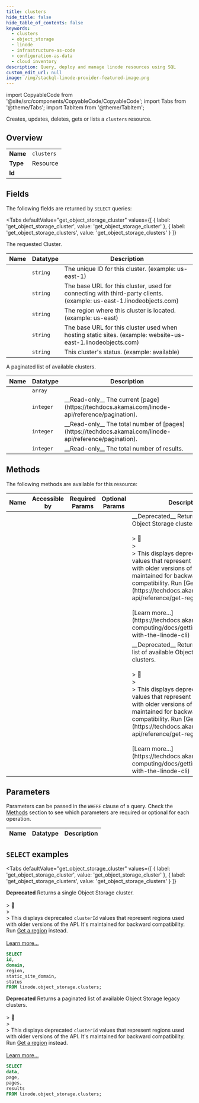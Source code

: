 ```yaml
--- 
title: clusters
hide_title: false
hide_table_of_contents: false
keywords:
  - clusters
  - object_storage
  - linode
  - infrastructure-as-code
  - configuration-as-data
  - cloud inventory
description: Query, deploy and manage linode resources using SQL
custom_edit_url: null
image: /img/stackql-linode-provider-featured-image.png
---
```


import CopyableCode from '@site/src/components/CopyableCode/CopyableCode';
import Tabs from '@theme/Tabs';
import TabItem from '@theme/TabItem';

Creates, updates, deletes, gets or lists a <code>clusters</code> resource.

## Overview
<table><tbody>
<tr><td><b>Name</b></td><td><code>clusters</code></td></tr>
<tr><td><b>Type</b></td><td>Resource</td></tr>
<tr><td><b>Id</b></td><td><CopyableCode code="linode.object_storage.clusters" /></td></tr>
</tbody></table>

## Fields

The following fields are returned by `SELECT` queries:

<Tabs
    defaultValue="get_object_storage_cluster"
    values={[
        { label: 'get_object_storage_cluster', value: 'get_object_storage_cluster' },
        { label: 'get_object_storage_clusters', value: 'get_object_storage_clusters' }
    ]}
>
<TabItem value="get_object_storage_cluster">

The requested Cluster.

<table>
<thead>
    <tr>
    <th>Name</th>
    <th>Datatype</th>
    <th>Description</th>
    </tr>
</thead>
<tbody>
<tr>
    <td><CopyableCode code="id" /></td>
    <td><code>string</code></td>
    <td>The unique ID for this cluster. (example: us-east-1)</td>
</tr>
<tr>
    <td><CopyableCode code="domain" /></td>
    <td><code>string</code></td>
    <td>The base URL for this cluster, used for connecting with third-party clients. (example: us-east-1.linodeobjects.com)</td>
</tr>
<tr>
    <td><CopyableCode code="region" /></td>
    <td><code>string</code></td>
    <td>The region where this cluster is located. (example: us-east)</td>
</tr>
<tr>
    <td><CopyableCode code="static_site_domain" /></td>
    <td><code>string</code></td>
    <td>The base URL for this cluster used when hosting static sites. (example: website-us-east-1.linodeobjects.com)</td>
</tr>
<tr>
    <td><CopyableCode code="status" /></td>
    <td><code>string</code></td>
    <td>This cluster's status. (example: available)</td>
</tr>
</tbody>
</table>
</TabItem>
<TabItem value="get_object_storage_clusters">

A paginated list of available clusters.

<table>
<thead>
    <tr>
    <th>Name</th>
    <th>Datatype</th>
    <th>Description</th>
    </tr>
</thead>
<tbody>
<tr>
    <td><CopyableCode code="data" /></td>
    <td><code>array</code></td>
    <td></td>
</tr>
<tr>
    <td><CopyableCode code="page" /></td>
    <td><code>integer</code></td>
    <td>__Read-only__ The current [page](https://techdocs.akamai.com/linode-api/reference/pagination).</td>
</tr>
<tr>
    <td><CopyableCode code="pages" /></td>
    <td><code>integer</code></td>
    <td>__Read-only__ The total number of [pages](https://techdocs.akamai.com/linode-api/reference/pagination).</td>
</tr>
<tr>
    <td><CopyableCode code="results" /></td>
    <td><code>integer</code></td>
    <td>__Read-only__ The total number of results.</td>
</tr>
</tbody>
</table>
</TabItem>
</Tabs>

## Methods

The following methods are available for this resource:

<table>
<thead>
    <tr>
    <th>Name</th>
    <th>Accessible by</th>
    <th>Required Params</th>
    <th>Optional Params</th>
    <th>Description</th>
    </tr>
</thead>
<tbody>
<tr>
    <td><a href="#get_object_storage_cluster"><CopyableCode code="get_object_storage_cluster" /></a></td>
    <td><CopyableCode code="select" /></td>
    <td></td>
    <td></td>
    <td>__Deprecated__ Returns a single Object Storage cluster.<br /><br />&gt; 📘<br />&gt;<br />&gt; This displays deprecated `clusterId` values that represent regions used with older versions of the API. It's maintained for backward compatibility. Run [Get a region](https://techdocs.akamai.com/linode-api/reference/get-region) instead.<br /><br />[Learn more...](https://techdocs.akamai.com/cloud-computing/docs/getting-started-with-the-linode-cli)</td>
</tr>
<tr>
    <td><a href="#get_object_storage_clusters"><CopyableCode code="get_object_storage_clusters" /></a></td>
    <td><CopyableCode code="select" /></td>
    <td></td>
    <td></td>
    <td>__Deprecated__ Returns a paginated list of available Object Storage legacy clusters.<br /><br />&gt; 📘<br />&gt;<br />&gt; This displays deprecated `clusterId` values that represent regions used with older versions of the API. It's maintained for backward compatibility. Run [Get a region](https://techdocs.akamai.com/linode-api/reference/get-region) instead.<br /><br />[Learn more...](https://techdocs.akamai.com/cloud-computing/docs/getting-started-with-the-linode-cli)</td>
</tr>
</tbody>
</table>

## Parameters

Parameters can be passed in the `WHERE` clause of a query. Check the [Methods](#methods) section to see which parameters are required or optional for each operation.

<table>
<thead>
    <tr>
    <th>Name</th>
    <th>Datatype</th>
    <th>Description</th>
    </tr>
</thead>
<tbody>
</tbody>
</table>

## `SELECT` examples

<Tabs
    defaultValue="get_object_storage_cluster"
    values={[
        { label: 'get_object_storage_cluster', value: 'get_object_storage_cluster' },
        { label: 'get_object_storage_clusters', value: 'get_object_storage_clusters' }
    ]}
>
<TabItem value="get_object_storage_cluster">

__Deprecated__ Returns a single Object Storage cluster.<br /><br />&gt; 📘<br />&gt;<br />&gt; This displays deprecated `clusterId` values that represent regions used with older versions of the API. It's maintained for backward compatibility. Run [Get a region](https://techdocs.akamai.com/linode-api/reference/get-region) instead.<br /><br />[Learn more...](https://techdocs.akamai.com/cloud-computing/docs/getting-started-with-the-linode-cli)

```sql
SELECT
id,
domain,
region,
static_site_domain,
status
FROM linode.object_storage.clusters;
```
</TabItem>
<TabItem value="get_object_storage_clusters">

__Deprecated__ Returns a paginated list of available Object Storage legacy clusters.<br /><br />&gt; 📘<br />&gt;<br />&gt; This displays deprecated `clusterId` values that represent regions used with older versions of the API. It's maintained for backward compatibility. Run [Get a region](https://techdocs.akamai.com/linode-api/reference/get-region) instead.<br /><br />[Learn more...](https://techdocs.akamai.com/cloud-computing/docs/getting-started-with-the-linode-cli)

```sql
SELECT
data,
page,
pages,
results
FROM linode.object_storage.clusters;
```
</TabItem>
</Tabs>
